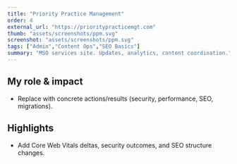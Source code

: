 ```yaml
---
title: "Priority Practice Management"
order: 4
external_url: "https://prioritypracticemgt.com"
thumb: "assets/screenshots/ppm.svg"
screenshot: "assets/screenshots/ppm.svg"
tags: ["Admin","Content Ops","SEO Basics"]
summary: "MSO services site. Updates, analytics, content coordination."
---
```


## My role & impact
- Replace with concrete actions/results (security, performance, SEO, migrations).

## Highlights
- Add Core Web Vitals deltas, security outcomes, and SEO structure changes.

